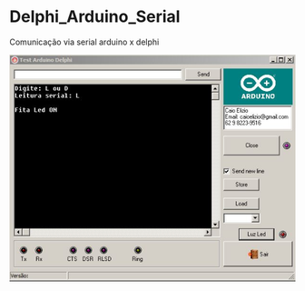 # Delphi_Arduino_Serial
Comunicação via serial arduino x delphi

![Alt text](https://github.com/caioelizio/Delphi_Arduino_Serial/blob/main/Tela1.JPG)


